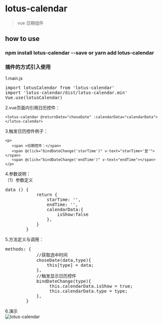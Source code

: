 # lotus-calendar

> vue 日期组件

## how to use 

### npm install lotus-calendar --save or yarn add lotus-calendar
### 插件的方式引入使用
1.main.js 
<pre>
import lotusCalendar from 'lotus-calendar'
import 'lotus-calendar/dist/lotus-calendar.min'
Vue.use(lotusCalendar) 
</pre>
2.vue页面内引用日历控件：<br/>
```
<lotus-calendar @returnDate="choseDate" :calendarData="calendarData"></lotus-calendar>
```
3.触发日历控件例子：<br/>
```
<p>
   <span >日期控件：</span>
   <span @click="bindDateChange('starTime')" v-text="starTime+'至'"></span>
   <span @click="bindDateChange('endTime')" v-text="endTime"></span>
</p>
```
4.参数说明：<br/>
（1）参数定义
<pre>
data () {
            return {
                starTime: '',
                endTime: '',
                calendarData:{
                    isShow:false
                },
            }
        }
</pre>
5.方法定义与调用：<br/>
<pre>
methods: {
            //获取选中时间
            choseDate(data,type){
                this[type] = data;
            },
            //触发显示日历控件
            bindDateChange(type){
                 this.calendarData.isShow = true;
                 this.calendarData.type = type;
            },
        }
</pre>
6.演示 <br/>
![lotus-calendar](https://raw.githubusercontent.com/winglau14/lotusPackage/master/lotusCalendar/1.gif)


